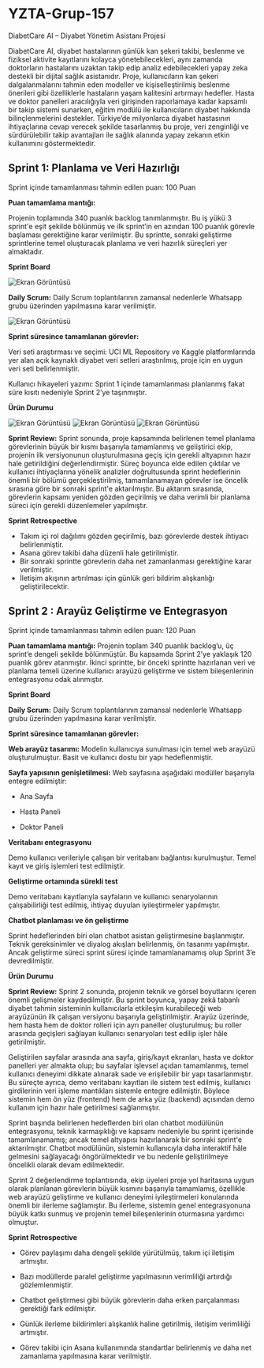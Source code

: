 # YZTA-Grup-157
DiabetCare AI – Diyabet Yönetim Asistanı Projesi

DiabetCare AI, diyabet hastalarının günlük kan şekeri takibi, beslenme ve fiziksel aktivite kayıtlarını kolayca yönetebilecekleri, aynı zamanda doktorların hastalarını uzaktan takip edip analiz edebilecekleri yapay zeka destekli bir dijital sağlık asistanıdır. Proje, kullanıcıların kan şekeri dalgalanmalarını tahmin eden modeller ve kişiselleştirilmiş beslenme önerileri gibi özelliklerle hastaların yaşam kalitesini artırmayı hedefler. Hasta ve doktor panelleri aracılığıyla veri girişinden raporlamaya kadar kapsamlı bir takip sistemi sunarken, eğitim modülü ile kullanıcıların diyabet hakkında bilinçlenmelerini destekler. Türkiye’de milyonlarca diyabet hastasının ihtiyaçlarına cevap verecek şekilde tasarlanmış bu proje, veri zenginliği ve sürdürülebilir takip avantajları ile sağlık alanında yapay zekanın etkin kullanımını göstermektedir.

## Sprint 1: Planlama ve Veri Hazırlığı

Sprint içinde tamamlanması tahmin edilen puan: 100 Puan

**Puan tamamlama mantığı:**

Projenin toplamında 340 puanlık backlog tanımlanmıştır. Bu iş yükü 3 sprint'e eşit şekilde bölünmüş ve ilk sprint’in en azından 100 puanlık görevle başlaması gerektiğine karar verilmiştir. Bu sprintte, sonraki geliştirme sprintlerine temel oluşturacak planlama ve veri hazırlık süreçleri yer almaktadır.

**Sprint Board**

![Ekran Görüntüsü](images/sprintboard.png)


**Daily Scrum:**
Daily Scrum toplantılarının zamansal nedenlerle Whatsapp grubu üzerinden yapılmasına karar verilmiştir. 

![Ekran Görüntüsü](images/wp1.png)




**Sprint süresince tamamlanan görevler:**

Veri seti araştırması ve seçimi:
UCI ML Repository ve Kaggle platformlarında yer alan açık kaynaklı diyabet veri setleri araştırılmış, proje için en uygun veri seti belirlenmiştir.

Kullanıcı hikayeleri yazımı:
Sprint 1 içinde tamamlanması planlanmış fakat süre kısıtı nedeniyle Sprint 2’ye taşınmıştır.

**Ürün Durumu**

![Ekran Görüntüsü](images/image1.png)
![Ekran Görüntüsü](images/image2.png)
![Ekran Görüntüsü](images/korelasyon.png)

**Sprint Review:**
Sprint sonunda, proje kapsamında belirlenen temel planlama görevlerinin büyük bir kısmı başarıyla tamamlanmış ve geliştirici ekip, projenin ilk versiyonunun oluşturulmasına geçiş için gerekli altyapının hazır hale getirildiğini değerlendirmiştir. Süreç boyunca elde edilen çıktılar ve kullanıcı ihtiyaçlarına yönelik analizler doğrultusunda sprint hedeflerinin önemli bir bölümü gerçekleştirilmiş, tamamlanamayan görevler ise öncelik sırasına göre bir sonraki sprint'e aktarılmıştır. Bu aktarım sırasında, görevlerin kapsamı yeniden gözden geçirilmiş ve daha verimli bir planlama süreci için gerekli düzenlemeler yapılmıştır.



**Sprint Retrospective**

- Takım içi rol dağılımı gözden geçirilmiş, bazı görevlerde destek ihtiyacı belirlenmiştir.
- Asana görev takibi daha düzenli hale getirilmiştir.
- Bir sonraki sprintte görevlerin daha net zamanlanması gerektiğine karar verilmiştir.
- İletişim akışının artırılması için günlük geri bildirim alışkanlığı geliştirilecektir.





## Sprint 2 : Arayüz Geliştirme ve Entegrasyon
Sprint içinde tamamlanması tahmin edilen puan: 120 Puan

**Puan tamamlama mantığı:**
Projenin toplam 340 puanlık backlog’u, üç sprint’e dengeli şekilde bölünmüştür. Bu kapsamda Sprint 2’ye yaklaşık 120 puanlık görev atanmıştır. İkinci sprintte, bir önceki sprintte hazırlanan veri ve planlama temeli üzerine kullanıcı arayüzü geliştirme ve sistem bileşenlerinin entegrasyonu odak alınmıştır.


**Sprint Board**




**Daily Scrum:**
Daily Scrum toplantılarının zamansal nedenlerle Whatsapp grubu üzerinden yapılmasına karar verilmiştir. 






**Sprint süresince tamamlanan görevler:**

**Web arayüz tasarımı:**
Modelin kullanıcıya sunulması için temel web arayüzü oluşturulmuştur. Basit ve kullanıcı dostu bir yapı hedeflenmiştir.

**Sayfa yapısının genişletilmesi:**
Web sayfasına aşağıdaki modüller başarıyla entegre edilmiştir:

 - Ana Sayfa

 - Hasta Paneli

 - Doktor Paneli

**Veritabanı entegrasyonu**

Demo kullanıcı verileriyle çalışan bir veritabanı bağlantısı kurulmuştur. Temel kayıt ve giriş işlemleri test edilmiştir.

**Geliştirme ortamında sürekli test**

Demo veritabanı kayıtlarıyla sayfaların ve kullanıcı senaryolarının çalışabilirliği test edilmiş, ihtiyaç duyulan iyileştirmeler yapılmıştır.

**Chatbot planlaması ve ön geliştirme**

Sprint hedeflerinden biri olan chatbot asistan geliştirmesine başlanmıştır. Teknik gereksinimler ve diyalog akışları belirlenmiş, ön tasarımı yapılmıştır. Ancak geliştirme süreci sprint süresi içinde tamamlanamamış olup Sprint 3’e devredilmiştir.


**Ürün Durumu**



**Sprint Review:**
Sprint 2 sonunda, projenin teknik ve görsel boyutlarını içeren önemli gelişmeler kaydedilmiştir. Bu sprint boyunca, yapay zekâ tabanlı diyabet tahmin sisteminin kullanıcılarla etkileşim kurabileceği web arayüzünün ilk çalışan versiyonu başarıyla geliştirilmiştir. Arayüz üzerinde, hem hasta hem de doktor rolleri için ayrı paneller oluşturulmuş; bu roller arasında geçişleri sağlayan kullanıcı senaryoları test edilip işler hâle getirilmiştir.

Geliştirilen sayfalar arasında ana sayfa, giriş/kayıt ekranları, hasta ve doktor panelleri yer almakta olup; bu sayfalar işlevsel açıdan tamamlanmış, temel kullanıcı deneyimi dikkate alınarak sade ve erişilebilir bir yapı tasarlanmıştır. Bu süreçte ayrıca, demo veritabanı kayıtları ile sistem test edilmiş, kullanıcı girdilerinin veri işleme mantıkları sistemle entegre edilmiştir. Böylece sistemin hem ön yüz (frontend) hem de arka yüz (backend) açısından demo kullanım için hazır hale getirilmesi sağlanmıştır.

Sprint başında belirlenen hedeflerden biri olan chatbot modülünün entegrasyonu, teknik karmaşıklığı ve kapsamı nedeniyle bu sprint içerisinde tamamlanamamış; ancak temel altyapısı hazırlanarak bir sonraki sprint'e aktarılmıştır. Chatbot modülünün, sistemin kullanıcıyla daha interaktif hâle gelmesini sağlayacağı öngörülmektedir ve bu nedenle geliştirilmeye öncelikli olarak devam edilmektedir.

Sprint 2 değerlendirme toplantısında, ekip üyeleri proje yol haritasına uygun olarak planlanan görevlerin büyük kısmını başarıyla tamamlamış, özellikle web arayüzü geliştirme ve kullanıcı deneyimi iyileştirmeleri konularında önemli bir ilerleme sağlamıştır. Bu ilerleme, sistemin genel entegrasyonuna büyük katkı sunmuş ve projenin temel bileşenlerinin oturmasına yardımcı olmuştur.




**Sprint Retrospective**

- Görev paylaşımı daha dengeli şekilde yürütülmüş, takım içi iletişim artmıştır.

- Bazı modüllerde paralel geliştirme yapılmasının verimliliği artırdığı gözlemlenmiştir.

- Chatbot geliştirmesi gibi büyük görevlerin daha erken parçalanması gerektiği fark edilmiştir.

- Günlük ilerleme bildirimleri alışkanlık haline getirilmiş, iletişim verimliliği artmıştır.

- Görev takibi için Asana kullanımında standartlar belirlenmiş ve daha net zamanlama yapılmasına karar verilmiştir.







